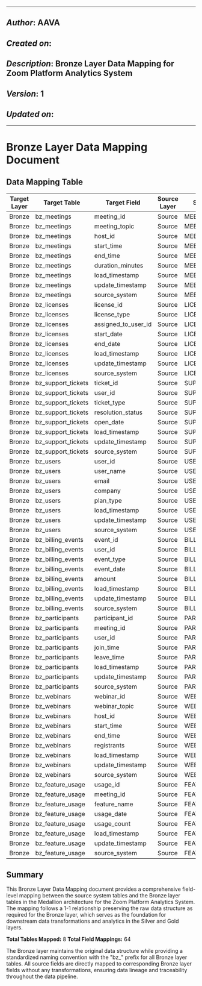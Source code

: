 _____________________________________________
## *Author*: AAVA
## *Created on*: 
## *Description*: Bronze Layer Data Mapping for Zoom Platform Analytics System
## *Version*: 1
## *Updated on*: 
_____________________________________________

# Bronze Layer Data Mapping Document

## Data Mapping Table

| Target Layer | Target Table | Target Field | Source Layer | Source Table | Source Field | Transformation Rule |
|--------------|--------------|--------------|--------------|--------------|--------------|-------------------|
| Bronze | bz_meetings | meeting_id | Source | MEETINGS | MEETING_ID | 1-1 Mapping |
| Bronze | bz_meetings | meeting_topic | Source | MEETINGS | MEETING_TOPIC | 1-1 Mapping |
| Bronze | bz_meetings | host_id | Source | MEETINGS | HOST_ID | 1-1 Mapping |
| Bronze | bz_meetings | start_time | Source | MEETINGS | START_TIME | 1-1 Mapping |
| Bronze | bz_meetings | end_time | Source | MEETINGS | END_TIME | 1-1 Mapping |
| Bronze | bz_meetings | duration_minutes | Source | MEETINGS | DURATION_MINUTES | 1-1 Mapping |
| Bronze | bz_meetings | load_timestamp | Source | MEETINGS | LOAD_TIMESTAMP | 1-1 Mapping |
| Bronze | bz_meetings | update_timestamp | Source | MEETINGS | UPDATE_TIMESTAMP | 1-1 Mapping |
| Bronze | bz_meetings | source_system | Source | MEETINGS | SOURCE_SYSTEM | 1-1 Mapping |
| Bronze | bz_licenses | license_id | Source | LICENSES | LICENSE_ID | 1-1 Mapping |
| Bronze | bz_licenses | license_type | Source | LICENSES | LICENSE_TYPE | 1-1 Mapping |
| Bronze | bz_licenses | assigned_to_user_id | Source | LICENSES | ASSIGNED_TO_USER_ID | 1-1 Mapping |
| Bronze | bz_licenses | start_date | Source | LICENSES | START_DATE | 1-1 Mapping |
| Bronze | bz_licenses | end_date | Source | LICENSES | END_DATE | 1-1 Mapping |
| Bronze | bz_licenses | load_timestamp | Source | LICENSES | LOAD_TIMESTAMP | 1-1 Mapping |
| Bronze | bz_licenses | update_timestamp | Source | LICENSES | UPDATE_TIMESTAMP | 1-1 Mapping |
| Bronze | bz_licenses | source_system | Source | LICENSES | SOURCE_SYSTEM | 1-1 Mapping |
| Bronze | bz_support_tickets | ticket_id | Source | SUPPORT_TICKETS | TICKET_ID | 1-1 Mapping |
| Bronze | bz_support_tickets | user_id | Source | SUPPORT_TICKETS | USER_ID | 1-1 Mapping |
| Bronze | bz_support_tickets | ticket_type | Source | SUPPORT_TICKETS | TICKET_TYPE | 1-1 Mapping |
| Bronze | bz_support_tickets | resolution_status | Source | SUPPORT_TICKETS | RESOLUTION_STATUS | 1-1 Mapping |
| Bronze | bz_support_tickets | open_date | Source | SUPPORT_TICKETS | OPEN_DATE | 1-1 Mapping |
| Bronze | bz_support_tickets | load_timestamp | Source | SUPPORT_TICKETS | LOAD_TIMESTAMP | 1-1 Mapping |
| Bronze | bz_support_tickets | update_timestamp | Source | SUPPORT_TICKETS | UPDATE_TIMESTAMP | 1-1 Mapping |
| Bronze | bz_support_tickets | source_system | Source | SUPPORT_TICKETS | SOURCE_SYSTEM | 1-1 Mapping |
| Bronze | bz_users | user_id | Source | USERS | USER_ID | 1-1 Mapping |
| Bronze | bz_users | user_name | Source | USERS | USER_NAME | 1-1 Mapping |
| Bronze | bz_users | email | Source | USERS | EMAIL | 1-1 Mapping |
| Bronze | bz_users | company | Source | USERS | COMPANY | 1-1 Mapping |
| Bronze | bz_users | plan_type | Source | USERS | PLAN_TYPE | 1-1 Mapping |
| Bronze | bz_users | load_timestamp | Source | USERS | LOAD_TIMESTAMP | 1-1 Mapping |
| Bronze | bz_users | update_timestamp | Source | USERS | UPDATE_TIMESTAMP | 1-1 Mapping |
| Bronze | bz_users | source_system | Source | USERS | SOURCE_SYSTEM | 1-1 Mapping |
| Bronze | bz_billing_events | event_id | Source | BILLING_EVENTS | EVENT_ID | 1-1 Mapping |
| Bronze | bz_billing_events | user_id | Source | BILLING_EVENTS | USER_ID | 1-1 Mapping |
| Bronze | bz_billing_events | event_type | Source | BILLING_EVENTS | EVENT_TYPE | 1-1 Mapping |
| Bronze | bz_billing_events | event_date | Source | BILLING_EVENTS | EVENT_DATE | 1-1 Mapping |
| Bronze | bz_billing_events | amount | Source | BILLING_EVENTS | AMOUNT | 1-1 Mapping |
| Bronze | bz_billing_events | load_timestamp | Source | BILLING_EVENTS | LOAD_TIMESTAMP | 1-1 Mapping |
| Bronze | bz_billing_events | update_timestamp | Source | BILLING_EVENTS | UPDATE_TIMESTAMP | 1-1 Mapping |
| Bronze | bz_billing_events | source_system | Source | BILLING_EVENTS | SOURCE_SYSTEM | 1-1 Mapping |
| Bronze | bz_participants | participant_id | Source | PARTICIPANTS | PARTICIPANT_ID | 1-1 Mapping |
| Bronze | bz_participants | meeting_id | Source | PARTICIPANTS | MEETING_ID | 1-1 Mapping |
| Bronze | bz_participants | user_id | Source | PARTICIPANTS | USER_ID | 1-1 Mapping |
| Bronze | bz_participants | join_time | Source | PARTICIPANTS | JOIN_TIME | 1-1 Mapping |
| Bronze | bz_participants | leave_time | Source | PARTICIPANTS | LEAVE_TIME | 1-1 Mapping |
| Bronze | bz_participants | load_timestamp | Source | PARTICIPANTS | LOAD_TIMESTAMP | 1-1 Mapping |
| Bronze | bz_participants | update_timestamp | Source | PARTICIPANTS | UPDATE_TIMESTAMP | 1-1 Mapping |
| Bronze | bz_participants | source_system | Source | PARTICIPANTS | SOURCE_SYSTEM | 1-1 Mapping |
| Bronze | bz_webinars | webinar_id | Source | WEBINARS | WEBINAR_ID | 1-1 Mapping |
| Bronze | bz_webinars | webinar_topic | Source | WEBINARS | WEBINAR_TOPIC | 1-1 Mapping |
| Bronze | bz_webinars | host_id | Source | WEBINARS | HOST_ID | 1-1 Mapping |
| Bronze | bz_webinars | start_time | Source | WEBINARS | START_TIME | 1-1 Mapping |
| Bronze | bz_webinars | end_time | Source | WEBINARS | END_TIME | 1-1 Mapping |
| Bronze | bz_webinars | registrants | Source | WEBINARS | REGISTRANTS | 1-1 Mapping |
| Bronze | bz_webinars | load_timestamp | Source | WEBINARS | LOAD_TIMESTAMP | 1-1 Mapping |
| Bronze | bz_webinars | update_timestamp | Source | WEBINARS | UPDATE_TIMESTAMP | 1-1 Mapping |
| Bronze | bz_webinars | source_system | Source | WEBINARS | SOURCE_SYSTEM | 1-1 Mapping |
| Bronze | bz_feature_usage | usage_id | Source | FEATURE_USAGE | USAGE_ID | 1-1 Mapping |
| Bronze | bz_feature_usage | meeting_id | Source | FEATURE_USAGE | MEETING_ID | 1-1 Mapping |
| Bronze | bz_feature_usage | feature_name | Source | FEATURE_USAGE | FEATURE_NAME | 1-1 Mapping |
| Bronze | bz_feature_usage | usage_date | Source | FEATURE_USAGE | USAGE_DATE | 1-1 Mapping |
| Bronze | bz_feature_usage | usage_count | Source | FEATURE_USAGE | USAGE_COUNT | 1-1 Mapping |
| Bronze | bz_feature_usage | load_timestamp | Source | FEATURE_USAGE | LOAD_TIMESTAMP | 1-1 Mapping |
| Bronze | bz_feature_usage | update_timestamp | Source | FEATURE_USAGE | UPDATE_TIMESTAMP | 1-1 Mapping |
| Bronze | bz_feature_usage | source_system | Source | FEATURE_USAGE | SOURCE_SYSTEM | 1-1 Mapping |

## Summary

This Bronze Layer Data Mapping document provides a comprehensive field-level mapping between the source system tables and the Bronze layer tables in the Medallion architecture for the Zoom Platform Analytics System. The mapping follows a 1-1 relationship preserving the raw data structure as required for the Bronze layer, which serves as the foundation for downstream data transformations and analytics in the Silver and Gold layers.

**Total Tables Mapped:** 8
**Total Field Mappings:** 64

The Bronze layer maintains the original data structure while providing a standardized naming convention with the "bz_" prefix for all Bronze layer tables. All source fields are directly mapped to corresponding Bronze layer fields without any transformations, ensuring data lineage and traceability throughout the data pipeline.